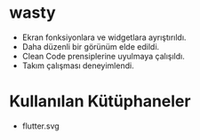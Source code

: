 # wasty
- Ekran fonksiyonlara ve widgetlara ayrıştırıldı.
- Daha düzenli bir görünüm elde edildi.
- Clean Code prensiplerine uyulmaya çalışıldı.
- Takım çalışması deneyimlendi.
# Kullanılan Kütüphaneler
- flutter.svg
